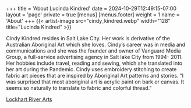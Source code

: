 +++
title = 'About Lucinda Kindred'
date = 2024-10-29T12:49:15-07:00
layout = 'page'
private = true
[menus]
  [menus.footer]
    weight = 1
    name = 'About'
+++
{{< artist-image src="cindy_kindred.webp" width="128" title="Lucinda Kindred" >}}

Cindy Kindred resides in Salt Lake City.  Her work is derivative of the Australian Aboriginal Art which she loves.  Cindy’s career was in media and communications and she was the founder and owner of Vanguard Media Group, a full-service advertising agency in Salt lake City from 1994- 2011.  Her hobbies include travel, reading and sewing, which she translated into her art during the Pandemic.  Cindy uses embroidery stitching to create fabric art pieces that are inspired by Aboriginal Art patterns and stories.  “I was surprised that most aboriginal art is acrylic paint on bark or canvas.  It seems so naturally to translate to fabric and colorful thread.”

[Lockhart River Arts](https://lockhartriverart.com.au/)
